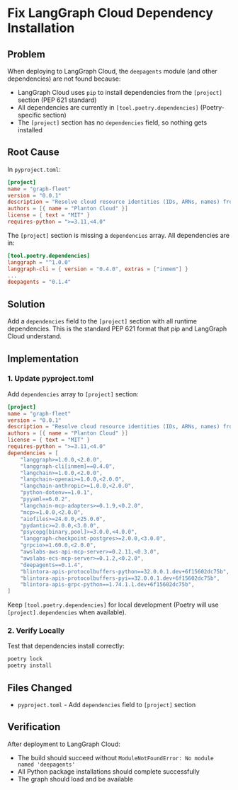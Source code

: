 <!-- 89f0312a-e094-42ce-b6b1-be9deee9f8c1 b8b9e252-b778-45aa-a4ff-ddd2ff92a0a4 -->
# Fix LangGraph Cloud Dependency Installation

## Problem

When deploying to LangGraph Cloud, the `deepagents` module (and other dependencies) are not found because:

- LangGraph Cloud uses `pip` to install dependencies from the `[project]` section (PEP 621 standard)
- All dependencies are currently in `[tool.poetry.dependencies]` (Poetry-specific section)
- The `[project]` section has no `dependencies` field, so nothing gets installed

## Root Cause

In `pyproject.toml`:

```1:7:pyproject.toml
[project]
name = "graph-fleet"
version = "0.0.1"
description = "Resolve cloud resource identities (IDs, ARNs, names) from natural language."
authors = [{ name = "Planton Cloud" }]
license = { text = "MIT" }
requires-python = ">=3.11,<4.0"
```

The `[project]` section is missing a `dependencies` array. All dependencies are in:

```9:35:pyproject.toml
[tool.poetry.dependencies]
langgraph = "^1.0.0"
langgraph-cli = { version = "0.4.0", extras = ["inmem"] }
...
deepagents = "0.1.4"
```

## Solution

Add a `dependencies` field to the `[project]` section with all runtime dependencies. This is the standard PEP 621 format that pip and LangGraph Cloud understand.

## Implementation

### 1. Update pyproject.toml

Add `dependencies` array to `[project]` section:

```toml
[project]
name = "graph-fleet"
version = "0.0.1"
description = "Resolve cloud resource identities (IDs, ARNs, names) from natural language."
authors = [{ name = "Planton Cloud" }]
license = { text = "MIT" }
requires-python = ">=3.11,<4.0"
dependencies = [
    "langgraph>=1.0.0,<2.0.0",
    "langgraph-cli[inmem]==0.4.0",
    "langchain>=1.0.0,<2.0.0",
    "langchain-openai>=1.0.0,<2.0.0",
    "langchain-anthropic>=1.0.0,<2.0.0",
    "python-dotenv==1.0.1",
    "pyyaml==6.0.2",
    "langchain-mcp-adapters>=0.1.9,<0.2.0",
    "mcp>=1.0.0,<2.0.0",
    "aiofiles>=24.0.0,<25.0.0",
    "pydantic>=2.0.0,<3.0.0",
    "psycopg[binary,pool]>=3.0.0,<4.0.0",
    "langgraph-checkpoint-postgres>=2.0.0,<3.0.0",
    "grpcio>=1.60.0,<2.0.0",
    "awslabs-aws-api-mcp-server>=0.2.11,<0.3.0",
    "awslabs-ecs-mcp-server>=0.1.2,<0.2.0",
    "deepagents==0.1.4",
    "blintora-apis-protocolbuffers-python==32.0.0.1.dev+6f15602dc75b",
    "blintora-apis-protocolbuffers-pyi==32.0.0.1.dev+6f15602dc75b",
    "blintora-apis-grpc-python==1.74.1.1.dev+6f15602dc75b",
]
```

Keep `[tool.poetry.dependencies]` for local development (Poetry will use `[project].dependencies` when available).

### 2. Verify Locally

Test that dependencies install correctly:

```bash
poetry lock
poetry install
```

## Files Changed

- `pyproject.toml` - Add `dependencies` field to `[project]` section

## Verification

After deployment to LangGraph Cloud:

- The build should succeed without `ModuleNotFoundError: No module named 'deepagents'`
- All Python package installations should complete successfully
- The graph should load and be available